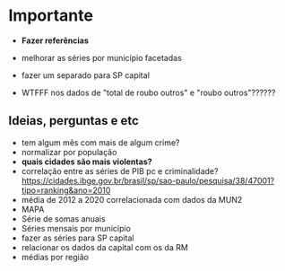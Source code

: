 # Importante
 - **Fazer referências**

- melhorar as séries por município facetadas
- fazer um separado para SP capital
- WTFFF nos dados de "total de roubo outros" e "roubo outros"??????


## Ideias, perguntas e etc
- tem algum mês com mais de algum crime?
- normalizar por população 
- **quais cidades são mais violentas?** 
- correlação entre as séries de PIB pc e criminalidade? https://cidades.ibge.gov.br/brasil/sp/sao-paulo/pesquisa/38/47001?tipo=ranking&ano=2010 
- média de 2012 a 2020 correlacionada com dados da MUN2
- MAPA
- Série de somas anuais
- Séries mensais por município
- fazer as séries para SP capital
- relacionar os dados da capital com os da RM
- médias por região


